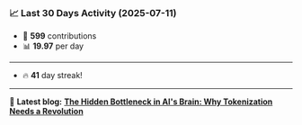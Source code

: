 <!--START_STATS-->
### 📈 Last 30 Days Activity (2025-07-11)  
- 🧮 **599** contributions  
- 📊 **19.97** per day
---
- 🔥 **41** day streak!
---
📝 **Latest blog:** [**The Hidden Bottleneck in AI's Brain: Why Tokenization Needs a Revolution**](https://andriak.com/blog/tokenization-revolution)
<!--END_STATS-->

